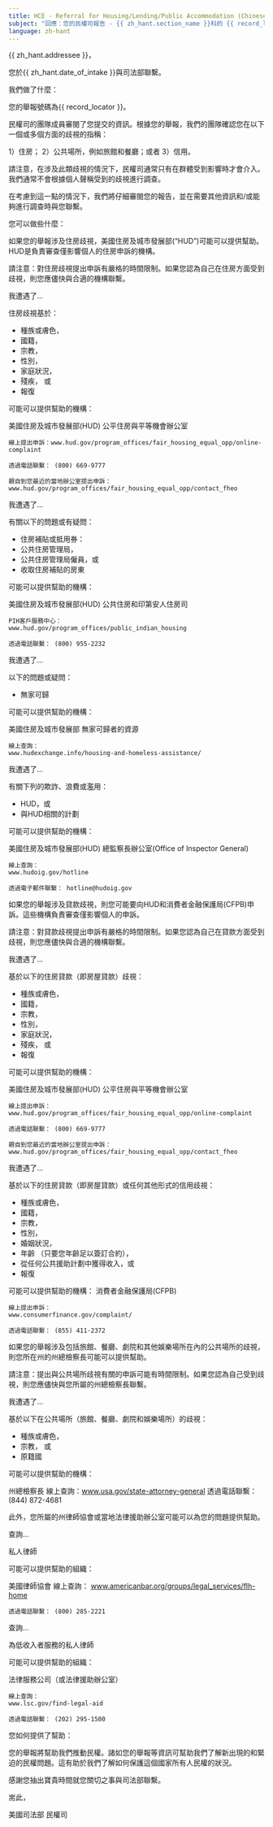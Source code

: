 ```yaml
---
title: HCE - Referral for Housing/Lending/Public Accommodation (Chinese Traditional)
subject: "回應：您的民權司報告 - {{ zh_hant.section_name }}科的 {{ record_locator }}"
language: zh-hant
---
```

{{ zh_hant.addressee }}，

您於{{ zh_hant.date_of_intake }}與司法部聯繫。

我們做了什麼：

您的舉報號碼為{{ record_locator }}。

民權司的團隊成員審閱了您提交的資訊。根據您的舉報，我們的團隊確認您在以下一個或多個方面的歧視的指稱：

1）住房；
2）公共場所，例如旅館和餐廳；或者
3）信用。

請注意，在涉及此類歧視的情況下，民權司通常只有在群體受到影響時才會介入。我們通常不會根據個人聲稱受到的歧視進行調查。

在考慮到這一點的情況下，我們將仔細審閱您的報告，並在需要其他資訊和/或能夠進行調查時與您聯繫。

您可以做些什麼：

如果您的舉報涉及住房歧視，美國住房及城市發展部(“HUD”)可能可以提供幫助。HUD是負責審查僅影響個人的住房申訴的機構。

請注意：對住房歧視提出申訴有嚴格的時間限制。如果您認為自己在住房方面受到歧視，則您應儘快與合適的機構聯繫。

我遭遇了...

住房歧視基於：

- 種族或膚色，
- 國籍，
- 宗教，
- 性別，
- 家庭狀況，
- 殘疾， 或
- 報復

可能可以提供幫助的機構：

美國住房及城市發展部(HUD)
公平住房與平等機會辦公室

    線上提出申訴：www.hud.gov/program_offices/fair_housing_equal_opp/online-complaint

    透過電話聯繫： (800) 669-9777

    親自到您最近的當地辦公室提出申訴：
    www.hud.gov/program_offices/fair_housing_equal_opp/contact_fheo

我遭遇了...

有關以下的問題或有疑問：

- 住房補貼或抵用券：
- 公共住房管理局，
- 公共住房管理局僱員，或
- 收取住房補貼的房東

可能可以提供幫助的機構：

美國住房及城市發展部(HUD)
公共住房和印第安人住房司

    PIH客戶服務中心：
    www.hud.gov/program_offices/public_indian_housing

    透過電話聯繫： (800) 955-2232

我遭遇了...

以下的問題或疑問：

- 無家可歸

可能可以提供幫助的機構：

美國住房及城市發展部
無家可歸者的資源

    線上查詢：
    www.hudexchange.info/housing-and-homeless-assistance/

我遭遇了...

有關下列的欺詐、浪費或濫用：

- HUD，或
- 與HUD相關的計劃

可能可以提供幫助的機構：

美國住房及城市發展部(HUD)
總監察長辦公室(Office of Inspector General)

    線上查詢：
    www.hudoig.gov/hotline

    透過電子郵件聯繫： hotline@hudoig.gov

如果您的舉報涉及貸款歧視，則您可能要向HUD和消費者金融保護局(CFPB)申訴。這些機構負責審查僅影響個人的申訴。

請注意：對貸款歧視提出申訴有嚴格的時間限制。如果您認為自己在貸款方面受到歧視，則您應儘快與合適的機構聯繫。

我遭遇了...

基於以下的住房貸款（即房屋貸款）歧視：

- 種族或膚色，
- 國籍，
- 宗教，
- 性別，
- 家庭狀況，
- 殘疾， 或
- 報復

可能可以提供幫助的機構：

美國住房及城市發展部(HUD)
公平住房與平等機會辦公室

    線上提出申訴：
    www.hud.gov/program_offices/fair_housing_equal_opp/online-complaint

    透過電話聯繫： (800) 669-9777

    親自到您最近的當地辦公室提出申訴：
    www.hud.gov/program_offices/fair_housing_equal_opp/contact_fheo

我遭遇了...

基於以下的住房貸款（即房屋貸款）或任何其他形式的信用歧視：

- 種族或膚色，
- 國籍，
- 宗教，
- 性別，
- 婚姻狀況，
- 年齡 （只要您年齡足以簽訂合約），
- 從任何公共援助計劃中獲得收入，或
- 報復

可能可以提供幫助的機構：
消費者金融保護局(CFPB)

    線上提出申訴：
    www.consumerfinance.gov/complaint/

    透過電話聯繫： (855) 411-2372

如果您的舉報涉及包括旅館、餐廳、劇院和其他娛樂場所在內的公共場所的歧視，則您所在州的州總檢察長可能可以提供幫助。

請注意：提出與公共場所歧視有關的申訴可能有時間限制。如果您認為自己受到歧視，則您應儘快與您所屬的州總檢察長聯繫。

我遭遇了...

基於以下在公共場所（旅館、餐廳、劇院和娛樂場所）的歧視：

- 種族或膚色，
- 宗教， 或
- 原籍國

可能可以提供幫助的機構：

州總檢察長
    線上查詢：www.usa.gov/state-attorney-general
    透過電話聯繫： (844) 872-4681

此外，您所屬的州律師協會或當地法律援助辦公室可能可以為您的問題提供幫助。

查詢...

私人律師

可能可以提供幫助的組織：

美國律師協會
    線上查詢：
    www.americanbar.org/groups/legal_services/flh-home

    透過電話聯繫： (800) 285-2221

查詢...

為低收入者服務的私人律師

可能可以提供幫助的組織：

法律服務公司（或法律援助辦公室）

    線上查詢：
    www.lsc.gov/find-legal-aid

    透過電話聯繫： (202) 295-1500

您如何提供了幫助：

您的舉報將幫助我們推動民權。諸如您的舉報等資訊可幫助我們了解新出現的和緊迫的民權問題。這有助於我們了解如何保護這個國家所有人民權的狀況。

感謝您抽出寶貴時間就您關切之事與司法部聯繫。

耑此，

美國司法部
民權司
